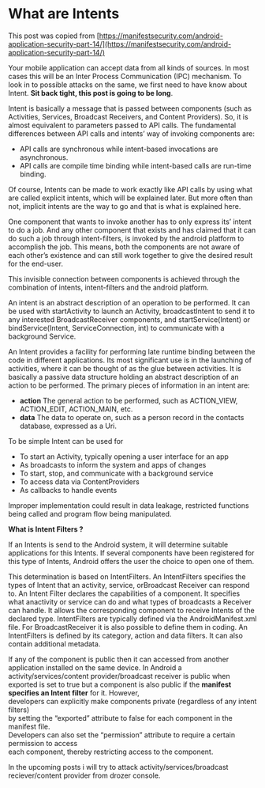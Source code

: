 # What are Intents

This post was copied from [https://manifestsecurity.com/android-application-security-part-14/](https://manifestsecurity.com/android-application-security-part-14/)

Your mobile application can accept data from all kinds of sources. In most cases this will be an Inter Process Communication \(IPC\) mechanism. To look in to possible attacks on the same, we first need to have know about Intent. **Sit back tight, this post is going to be long**.

Intent is basically a message that is passed between components \(such as Activities, Services, Broadcast Receivers, and Content Providers\). So, it is almost equivalent to parameters passed to API calls. The fundamental differences between API calls and intents’ way of invoking components are:

* API calls are synchronous while intent-based invocations are asynchronous.
* API calls are compile time binding while intent-based calls are run-time binding.

Of course, Intents can be made to work exactly like API calls by using what are called explicit intents, which will be explained later. But more often than not, implicit intents are the way to go and that is what is explained here.

One component that wants to invoke another has to only express its’ intent to do a job. And any other component that exists and has claimed that it can do such a job through intent-filters, is invoked by the android platform to accomplish the job. This means, both the components are not aware of each other’s existence and can still work together to give the desired result for the end-user.

This invisible connection between components is achieved through the combination of intents, intent-filters and the android platform.

An intent is an abstract description of an operation to be performed. It can be used with startActivity to launch an Activity, broadcastIntent to send it to any interested BroadcastReceiver components, and startService\(Intent\) or bindService\(Intent, ServiceConnection, int\) to communicate with a background Service.

An Intent provides a facility for performing late runtime binding between the code in different applications. Its most significant use is in the launching of activities, where it can be thought of as the glue between activities. It is basically a passive data structure holding an abstract description of an action to be performed. The primary pieces of information in an intent are:

* **action** The general action to be performed, such as ACTION\_VIEW, ACTION\_EDIT, ACTION\_MAIN, etc.
* **data** The data to operate on, such as a person record in the contacts database, expressed as a Uri.

To be simple Intent can be used for

* To start an Activity, typically opening a user interface for an app
* As broadcasts to inform the system and apps of changes
* To start, stop, and communicate with a background service
* To access data via ContentProviders
* As callbacks to handle events

Improper implementation could result in data leakage, restricted functions being called and program flow being manipulated.

**What is Intent Filters ?**

If an Intents is send to the Android system, it will determine suitable applications for this Intents. If several components have been registered for this type of Intents, Android offers the user the choice to open one of them.

This determination is based on IntentFilters. An IntentFilters specifies the types of Intent that an activity, service, orBroadcast Receiver can respond to. An Intent Filter declares the capabilities of a component. It specifies what anactivity or service can do and what types of broadcasts a Receiver can handle. It allows the corresponding component to receive Intents of the declared type. IntentFilters are typically defined via the AndroidManifest.xml file. For BroadcastReceiver it is also possible to define them in coding. An IntentFilters is defined by its category, action and data filters. It can also contain additional metadata.

If any of the component is public then it can accessed from another application installed on the same device. In Android a activity/services/content provider/broadcast receiver is public when exported is set to true but a component is also public if the **manifest specifies an Intent filter** for it. However,  
developers can explicitly make components private \(regardless of any intent filters\)  
by setting the “exported” attribute to false for each component in the manifest file.  
Developers can also set the “permission” attribute to require a certain permission to access  
each component, thereby restricting access to the component.

In the upcoming posts i will try to attack activity/services/broadcast reciever/content provider from drozer console.

